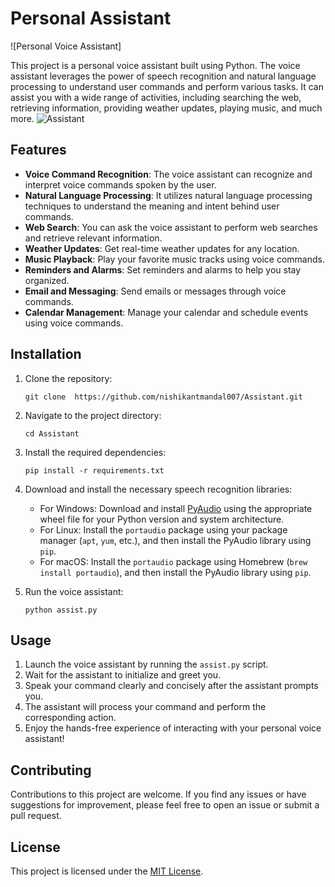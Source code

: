 

# Personal  Assistant

![Personal Voice Assistant]


This project is a personal voice assistant built using Python. The voice assistant leverages the power of speech recognition and natural language processing to understand user commands and perform various tasks. It can assist you with a wide range of activities, including searching the web, retrieving information, providing weather updates, playing music, and much more.
![Assistant](https://github.com/nishikantmandal007/Assistant/assets/113323074/ea0c77b1-3987-4b62-a348-00c1f5b3bfc8)
## Features

- **Voice Command Recognition**: The voice assistant can recognize and interpret voice commands spoken by the user.
- **Natural Language Processing**: It utilizes natural language processing techniques to understand the meaning and intent behind user commands.
- **Web Search**: You can ask the voice assistant to perform web searches and retrieve relevant information.
- **Weather Updates**: Get real-time weather updates for any location.
- **Music Playback**: Play your favorite music tracks using voice commands.
- **Reminders and Alarms**: Set reminders and alarms to help you stay organized.
- **Email and Messaging**: Send emails or messages through voice commands.
- **Calendar Management**: Manage your calendar and schedule events using voice commands.

## Installation

1. Clone the repository:
   ```
   git clone  https://github.com/nishikantmandal007/Assistant.git
   ```

2. Navigate to the project directory:
   ```
   cd Assistant
   ```

3. Install the required dependencies:
   ```
   pip install -r requirements.txt
   ```

4. Download and install the necessary speech recognition libraries:
   - For Windows: Download and install [PyAudio](https://people.csail.mit.edu/hubert/pyaudio/) using the appropriate wheel file for your Python version and system architecture.
   - For Linux: Install the `portaudio` package using your package manager (`apt`, `yum`, etc.), and then install the PyAudio library using `pip`.
   - For macOS: Install the `portaudio` package using Homebrew (`brew install portaudio`), and then install the PyAudio library using `pip`.

5. Run the voice assistant:
   ```
   python assist.py
   ```

## Usage

1. Launch the voice assistant by running the `assist.py` script.
2. Wait for the assistant to initialize and greet you.
3. Speak your command clearly and concisely after the assistant prompts you.
4. The assistant will process your command and perform the corresponding action.
5. Enjoy the hands-free experience of interacting with your personal voice assistant!

## Contributing

Contributions to this project are welcome. If you find any issues or have suggestions for improvement, please feel free to open an issue or submit a pull request.

## License

This project is licensed under the [MIT License](LICENSE).

